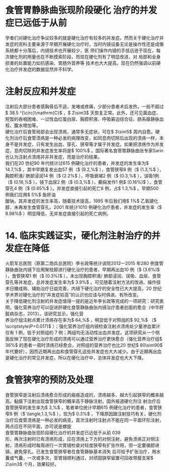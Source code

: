 # 食管胃静脉曲张现阶段硬化 治疗的并发症已远低于从前  
学者们对硬化治疗争议较多的就是硬化治疗有较多的并发症。然而关于硬化治疗并发症的资料主要来源于早期开展硬化治疗时，当时内镜设备无论是操作性还是成像系统都十分落后，内镜技术也开展较少，医 师们操作内镜的手技远逊于现在，每次硬化剂的用量也在不断摸索阶段，而现在硬化剂有了明显改进，对 局部和全身损害的处置能力如抗感染、胃肠外营养等 技术也大大提高。现在仍然强调以前硬化治疗并发症的数据显然并不科学。  
#  注射反应和并发症  
注射后大部分患者感胸骨后不适，发堵或疼痛，少部分患者术后发热，一般不超过$ 38.5 ^{\circ}\mathrm{C}$    ，$ 2\sim3$  天恢复正常。此外，还可见菌血症、短暂的吞咽困难、一过性血红蛋白尿、胸腔积液、呼吸窘迫综合征、肠系膜静脉血栓、腹水增加等。  
硬化治疗后食管局部会出现溃疡，通常多无症状，可在$ 3\sim5$ 周内自愈。硬化剂治疗后食管溃疡是一种必发的病理改变，如同息肉切除后出现的溃疡一样，本身不是并发症，只有发生出血、穿孔、狭窄等才属于并发症。如果把溃疡作为并发症，息肉切除的并发症发生率将是$ 100\%$ 。国际著名食管胃静脉曲张专家Sarin也认为注射点溃疡并非并发症，而是治疗的结果。  
我们在20 世纪90 年代统计过615 例硬化治疗的患者，并发症的发生率为$ 14.7\,\%$ ，其中早期复发出血57 例（$ (9.2\,\%$ ），食管狭窄8 例（$ (1.3\,\%$ ），胸腔积液/ 肺部浸润14 例（$ (2.2\%$ ），呼吸衰竭2 例（$ (0.3\,\%$ ），误吸1例（$ (0.16\,\%$ ），镜下血尿2 例（$ (0.3\,\%$ ），癫痫发作1 例$ (0.16\%)$ ），食管穿孔4 例（$ (0.65\%$ ）。并发症直接引起的死亡8 例，占$ 1.3\,\%$ 。早期500 例我们应用$ 5\%$  鱼肝油  
酸钠，其并发症的发生率高，随着技术提高，1995 年后我们用$ 1\%$ 乙氧硬化醇，未再发生食管穿孔。2001 年统计1010 例硬化治疗患者，并发症的发生率（$ 8.98\%$ ）明显降低，无并发症直接引起的死亡病例。  
# 14. 临床实践证实，硬化剂注射治疗的并发症在降低  
火箭军总医院（原第二炮兵总医院）李长政等统计该院2012—2015 年280 例食管静脉曲张内镜下应用聚桂醇进行硬化治疗的患者，早期再出血10 例（$ (3.6\%)$ ），食管狭窄1 例（$ (0.3\%)$ ），未出现胸腔积液/ 肺部浸润、误吸、血尿、食管穿孔等并发症，总并发症发生率为$ 3.9\%$ 。可见随着注射方法的改进、操作技术日臻成熟、辅助治疗日益完善，内镜下硬化治疗的安全性已大大提高，20 世纪学术界对硬化治疗的“并发症较高”的认识也应该与时俱进、有所改变。  
关于降低硬化剂注射的并发症值得一提的是近年李长政等完成的一项研究：研究表明，强化营养治疗可以促进肝硬化食管静脉曲张内镜治疗患者创面的愈合（中华肝脏病杂志，2013）。该研究显示，强化营  
养治疗组注射点累计溃疡存在率为$ 64\,\%$ ，明显低于对照组的$ 92\,\%$ （$ \scriptstyle(P=0.017)$ ）；强化营养治疗组内镜检查注射点溃疡处少量渗血累计仅有 1  例，低于对照组的 7 例；两组均无活动性出血并发症。这项研究从一个侧面反映了现在硬化治疗形成的溃疡可以通过营养治疗更快愈合（强化营养治疗组$ 36\%$  的患者一周时溃疡已经愈合，对照组的营养治疗也比20 世纪$ 80\sim90\$  年代要好），因而近期再出血和食管穿孔这些并发症也大大减少。由于近期再出血是硬化治疗的常见并发症，所以在硬化治疗中，总体并发症也大大下降。  
#  食管狭窄的预防及处理  
食管狭窄是注射后溃疡愈合形成的瘢痕造成的，溃疡越多、越大引起狭窄的概率越高。黏膜下注射出现食管狭窄的概率高于静脉注射。国外报道硬化剂注 射治疗后食管狭窄的发生率为$ 3\,\%$ ，笔者单位统计早期615 例硬化治疗的患者，食管狭窄8 例（$ \langle\,1.3\,\%$ ），现为$ 0.3\%$ ，下降原因跟注射技巧有关，硬化剂治疗后食管溃疡是一种必发的病变，首次注射时注射点不能在同一平面环形注射，两点应在不同平面，亦可说是螺旋  
食管胃静脉曲张现阶段硬化治疗的并发症已远低于从前 039  
形，再次注射时已有溃疡形成，应在溃疡上下方的对侧注射，避免溃疡正对侧注射。溃疡形成时每周进行一次胃镜检查对轻度狭窄有扩张作用，但一定要循腔进镜，避免穿孔。已发生食管狭窄者在食管静脉基本消失 后可给予扩张治疗，用水囊或气囊，一次或多次，至胃镜顺利通过，对顽固狭窄留置可回收带膜支架$ 2\sim3$ 个月，效果较好。  